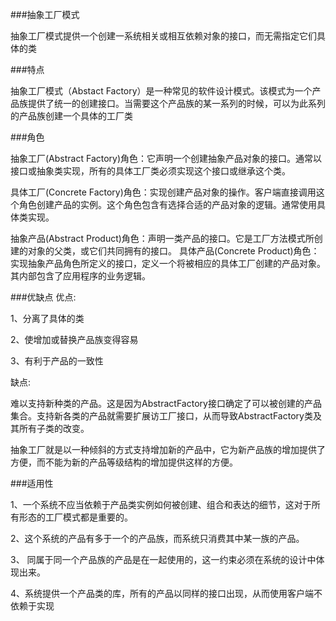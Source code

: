 ###抽象工厂模式

抽象工厂模式提供一个创建一系统相关或相互依赖对象的接口，而无需指定它们具体的类


 ###特点

抽象工厂模式（Abstact Factory）是一种常见的软件设计模式。该模式为一个产品族提供了统一的创建接口。当需要这个产品族的某一系列的时候，可以为此系列的产品族创建一个具体的工厂类


###角色

抽象工厂(Abstract Factory)角色：它声明一个创建抽象产品对象的接口。通常以接口或抽象类实现，所有的具体工厂类必须实现这个接口或继承这个类。

具体工厂(Concrete Factory)角色：实现创建产品对象的操作。客户端直接调用这个角色创建产品的实例。这个角色包含有选择合适的产品对象的逻辑。通常使用具体类实现。

抽象产品(Abstract Product)角色：声明一类产品的接口。它是工厂方法模式所创建的对象的父类，或它们共同拥有的接口。
具体产品(Concrete Product)角色：实现抽象产品角色所定义的接口，定义一个将被相应的具体工厂创建的产品对象。其内部包含了应用程序的业务逻辑。

###优缺点
优点:

1、分离了具体的类

2、使增加或替换产品族变得容易

3、有利于产品的一致性

缺点:

难以支持新种类的产品。这是因为AbstractFactory接口确定了可以被创建的产品集合。支持新各类的产品就需要扩展访工厂接口，从而导致AbstractFactory类及其所有子类的改变。

抽象工厂就是以一种倾斜的方式支持增加新的产品中，它为新产品族的增加提供了方便，而不能为新的产品等级结构的增加提供这样的方便。

###适用性

1、一个系统不应当依赖于产品类实例如何被创建、组合和表达的细节，这对于所有形态的工厂模式都是重要的。

2、这个系统的产品有多于一个的产品族，而系统只消费其中某一族的产品。

3、 同属于同一个产品族的产品是在一起使用的，这一约束必须在系统的设计中体现出来。

4、系统提供一个产品类的库，所有的产品以同样的接口出现，从而使用客户端不依赖于实现